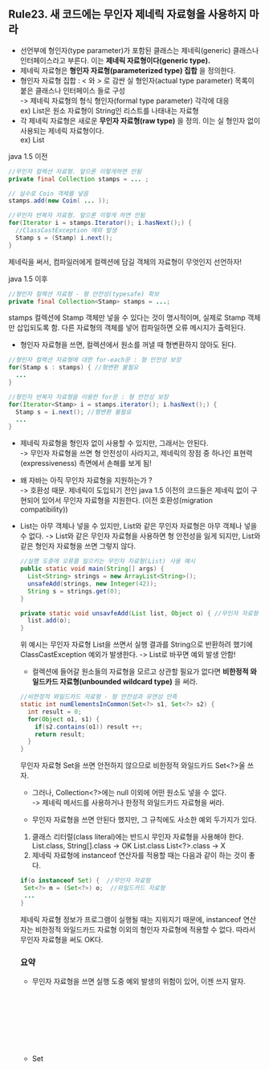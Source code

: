 ## Rule23. 새 코드에는 무인자 제네릭 자료형을 사용하지 마라

- 선언부에 형인자(type parameter)가 포함된 클래스는 제네릭(generic) 클래스나 인터페이스라고 부른다. 이는 __제네릭 자료형이다(generic type).__
- 제네릭 자료형은 __형인자 자료형(parameterized type) 집합__ 을 정의한다.
- 형인자 자료형 집합 : < 와 > 로 감싼 실 형인자(actual type parameter) 목록이 붙은 클래스나 인터페이스 들로 구성  
-> 제네릭 자료형의 형식 형인자(formal type parameter) 각각에 대응  
ex) List<String>은 원소 자료형이 String인 리스트를 나태내는 자료형
- 각 제네릭 자료형은 새로운 __무인자 자료형(raw type)__ 을 정의.
이는 실 형인자 없이 사용되는 제네릭 자료형이다.  
ex) List<E>

java 1.5 이전
```JAVA
//무인자 컬렉션 자료형. 앞으론 이렇게하면 안됨
private final Collection stamps = ... ;

// 실수로 Coin 객체를 넣음
stamps.add(new Coin( ... ));

//무인자 반복자 자료형. 앞으론 이렇게 하면 안됨
for(Iterator i = stamps.Iterator(); i.hasNext();) {
  //ClassCastException 예외 발생
  Stamp s = (Stamp) i.next();
}
```

제네릭을 써서, 컴파일러에게 컬렉션에 담길 객체의 자료형이 무엇인지 선언하자!

java 1.5 이후
```JAVA
//형인자 컬렉션 자료형 - 형 안전성(typesafe) 확보
private final Collection<Stamp> stamps = ...;
```
stamps 컬렉션에 Stamp 객체만 넣을 수 있다는 것이 명시적이며, 실제로 Stamp 객체만 삽입되도록 함.
다른 자료형의 객체를 넣어 컴파일하면 오류 메시지가 출력된다.

- 형인자 자료형을 쓰면, 컬렉션에서 원소를 꺼낼 때 형변환하지 않아도 된다.

```JAVA
//형인자 컬렉션 자료형에 대한 for-each문 : 형 안전성 보장
for(Stamp s : stamps) { //형변환 불필요
  ...
}

//형인자 반복자 자료형을 이용한 for문 : 형 안전성 보장
for(Iterator<Stamp> i = stamps.iterator(); i.hasNext();) {
  Stamp s = i.next(); //형변환 불필요
  ...
}
```

- 제네릭 자료형을 형인자 없이 사용할 수 있지만, 그래서는 안된다.  
-> 무인자 자료형을 쓰면 형 안전성이 사라지고, 제네릭의 장점 중 하나인 표현력(expressiveness) 측면에서 손해를 보게 됨!

- 왜 자바는 아직 무인자 자료형을 지원하는가 ?  
-> 호환성 때문. 제네릭이 도입되기 전인 java 1.5 이전의 코드들은 제네릭 없이 구현되어 있어서 무인자 자료형을 지원한다.
(이전 호환성(migration compatibility))

- List<Object>는 아무 객체나 넣을 수 있지만, List와 같은 무인자 자료형은 아무 객체나 넣을 수 없다.
-> List와 같은 무인자 자료형을 사용하면 형 안전성을 잃게 되지만, List<Object>와 같은 형인자 자료형을 쓰면 그렇지 않다.

```JAVA
//실행 도중에 오류를 일으키는 무인자 자료형(List) 사용 예시
public static void main(String[] args) {
  List<String> strings = new ArrayList<String>();
  unsafeAdd(strings, new Integer(42));
  String s = strings.get(0);
}

private static void unsavfeAdd(List list, Object o) { //무인자 자료형 list 사용
  list.add(o);
}
```
위 예시는 무인자 자료형 List을 쓰면서 실행 결과를 String으로 반환하려 했기에 ClassCastException 예외가 발생한다.
-> List<Object>로 바꾸면 예외 발생 안함!

- 컬렉션에 들어갈 원소들의 자료형을 모르고 상관할 필요가 없다면 __비한정적 와일드카드 자료형(unbounded wildcard type)__ 을 써라.

```JAVA
//비한정적 와일드카드 자료형 - 형 안전성과 유연성 만족
static int numElementsInCommon(Set<?> s1, Set<?> s2) {
  int result = 0;
  for(Object o1, s1) {
    if(s2.contains(o1)) result ++;
    return result;
  }
}
```
무인자 자료형 Set을 쓰면 안전하지 않으므로 비한정적 와일드카드 Set<?>울 쓰자.

- 그러나, Collection<?>에는 null 이외에 어떤 원소도 넣을 수 없다.  
-> 제네릭 메서드를 사용하거나 한정적 와일드카드 자료형을 써라.

- 무인자 자료형을 쓰면 안된다 했지만, 그 규칙에도 사소한 예외 두가지가 있다.
 1. 클래스 리터럴(class literal)에는 반드시 무인자 자료형을 사용해야 한다.  
 List.class, String[].class -> OK
 List<String>.class List<?>.class -> X
 2. 제네릭 자료형에 instanceof 연산자를 적용할 때는 다음과 같이 하는 것이 좋다.

 ```JAVA
if(o instanceof Set) {  //무인자 자료형
  Set<?> m = (Set<?>) o;  //와일드카드 자료형
  ...
}
 ```
제네릭 자료형 정보가 프로그램이 실행될 때는 지워지기 때문에, instanceof 연산자는 비한정적 와일드카드 자료형 이외의 형인자 자료형에 적용할 수 없다. 따라서 무인자 자료형을 써도 OK다.

### 요약
- 무인자 자료형을 쓰면 실행 도중 예외 발생의 위험이 있어, 이젠 쓰지 말자.
- Set<Object>는 어떤 자료형의 객체도 담을 수 있는 집합의 형인자 자료형이며, Set<?> 는 모종의 자료형 객체만을 담을 수 있는 집합을 표현하는 와일드카드 자료형이다.
- 무인자 자료형은 안전하지 못하다.
